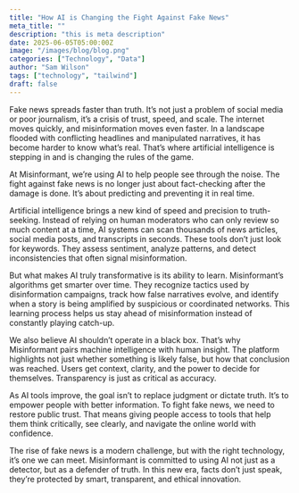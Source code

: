 ```yaml
---
title: "How AI is Changing the Fight Against Fake News"
meta_title: ""
description: "this is meta description"
date: 2025-06-05T05:00:00Z
image: "/images/blog/blog.png"
categories: ["Technology", "Data"]
author: "Sam Wilson"
tags: ["technology", "tailwind"]
draft: false
---
```


Fake news spreads faster than truth. It’s not just a problem of social media or poor journalism, it’s a crisis of trust, speed, and scale. The internet moves quickly, and misinformation moves even faster. In a landscape flooded with conflicting headlines and manipulated narratives, it has become harder to know what’s real. That’s where artificial intelligence is stepping in and is changing the rules of the game.

At Misinformant, we’re using AI to help people see through the noise. The fight against fake news is no longer just about fact-checking after the damage is done. It’s about predicting and preventing it in real time.

Artificial intelligence brings a new kind of speed and precision to truth-seeking. Instead of relying on human moderators who can only review so much content at a time, AI systems can scan thousands of news articles, social media posts, and transcripts in seconds. These tools don’t just look for keywords. They assess sentiment, analyze patterns, and detect inconsistencies that often signal misinformation.

But what makes AI truly transformative is its ability to learn. Misinformant’s algorithms get smarter over time. They recognize tactics used by disinformation campaigns, track how false narratives evolve, and identify when a story is being amplified by suspicious or coordinated networks. This learning process helps us stay ahead of misinformation instead of constantly playing catch-up.

We also believe AI shouldn’t operate in a black box. That’s why Misinformant pairs machine intelligence with human insight. The platform highlights not just whether something is likely false, but how that conclusion was reached. Users get context, clarity, and the power to decide for themselves. Transparency is just as critical as accuracy.

As AI tools improve, the goal isn’t to replace judgment or dictate truth. It’s to empower people with better information. To fight fake news, we need to restore public trust. That means giving people access to tools that help them think critically, see clearly, and navigate the online world with confidence.

The rise of fake news is a modern challenge, but with the right technology, it’s one we can meet. Misinformant is committed to using AI not just as a detector, but as a defender of truth. In this new era, facts don’t just speak, they’re protected by smart, transparent, and ethical innovation.
